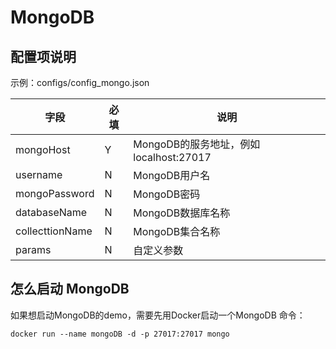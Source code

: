 # MongoDB

## 配置项说明
示例：configs/config_mongo.json

| 字段 | 必填 | 说明 |
| --- | --- | --- |
| mongoHost | Y | MongoDB的服务地址，例如localhost:27017 |
| username | N | MongoDB用户名 |
| mongoPassword | N | MongoDB密码 |
| databaseName | N | MongoDB数据库名称 |
| collecttionName | N | MongoDB集合名称 |
| params | N | 自定义参数 |

## 怎么启动 MongoDB

如果想启动MongoDB的demo，需要先用Docker启动一个MongoDB 命令：

```shell 
docker run --name mongoDB -d -p 27017:27017 mongo
```
